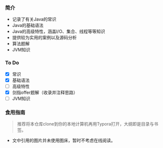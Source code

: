 ### 简介

- 记录了有关Java的常识
- Java的基础语法
- Java的高级特性，涵盖I/O、集合、线程等等知识
- 提供较为实用的案例以及源码分析
- 算法题解
- JVM知识

### To Do

- [x] 常识
- [x] 基础语法
- [ ] 高级特性
- [x] 剑指offer题解（收录并注释思路）
- [ ] JVM知识

### 食用指南

> 推荐将本仓库clone到你的本地计算机再用Typora打开，大纲即是目录与书签。

- 文中引用的图片并未使用图床，暂时不考虑在线阅读。